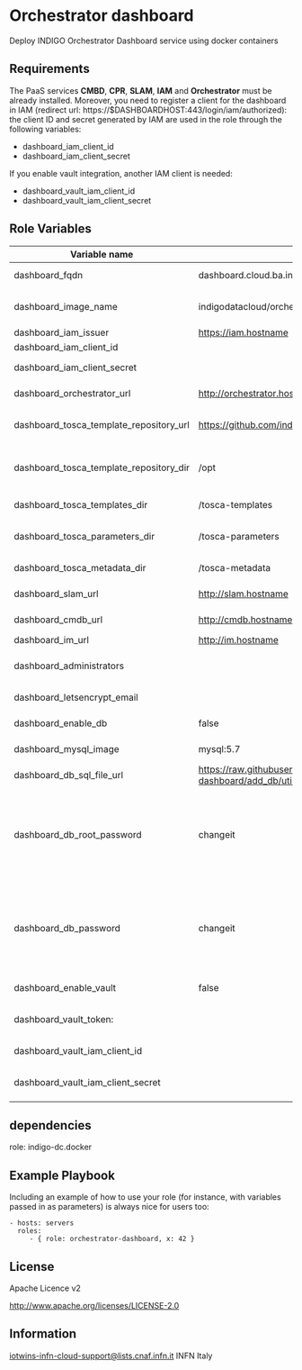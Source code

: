 Orchestrator dashboard
======================

Deploy INDIGO Orchestrator Dashboard service using docker containers

Requirements
------------

The PaaS services **CMBD**, **CPR**, **SLAM**, **IAM** and **Orchestrator** must be already installed.
Moreover, you need to register a client for the dashboard in IAM (redirect url: https://$DASHBOARDHOST:443/login/iam/authorized): the client ID and secret generated by IAM are used in the role through the following variables:
- dashboard_iam_client_id
- dashboard_iam_client_secret

If you enable vault integration, another IAM client is needed:
- dashboard_vault_iam_client_id
- dashboard_vault_iam_client_secret



Role Variables
--------------

| Variable name  | Default Value | Description
| -------------- | ------------- |------------- |
| dashboard_fqdn | dashboard.cloud.ba.infn.it | Host dns name
| dashboard_image_name | indigodatacloud/orchestrator-dashboard | Orchestrator dashboard Docker image
| dashboard_iam_issuer | https://iam.hostname| IAM URL
| dashboard_iam_client_id || IAM client ID
| dashboard_iam_client_secret || IAM client secret
| dashboard_orchestrator_url | http://orchestrator.hostname | Orchestrator base url
| dashboard_tosca_template_repository_url | https://github.com/indigo-dc/tosca-types.git | Tosca templates repository
| dashboard_tosca_template_repository_dir | /opt | path to download tosca templates
| dashboard_tosca_templates_dir | /tosca-templates | tosca templates dir
| dashboard_tosca_parameters_dir | /tosca-parameters | tosca parameters dir
| dashboard_tosca_metadata_dir | /tosca-metadata | tosca metadata dir
| dashboard_slam_url | http://slam.hostname | SLAM base url
| dashboard_cmdb_url | http://cmdb.hostname | CMDB base url
| dashboard_im_url | http://im.hostname | IM base url
| dashboard_administrators || Dashboard administrators list
| dashboard_letsencrypt_email || let's encrypt email
| dashboard_enable_db | false | Enable mysql database
| dashboard_mysql_image | mysql:5.7 | MySQL docker image
| dashboard_db_sql_file_url | https://raw.githubusercontent.com/maricaantonacci/orchestrator-dashboard/add_db/utils/orchestrator_dashboard.sql | Url for sql file
| dashboard_db_root_password | changeit | Dashboard Mysql root password <br> **Please change it otherwise the role will fail**
| dashboard_db_password | changeit | Dashboard Mysql user password <br> **Please change it otherwise the role will fail**|
| dashboard_enable_vault | false | Enable vault integration
| dashboard_vault_token: | | vault token to access to configure
| dashboard_vault_iam_client_id | | IAM client ID for Vault
| dashboard_vault_iam_client_secret | | IAM client Secret for vault

dependencies
------------

role: indigo-dc.docker

Example Playbook
----------------

Including an example of how to use your role (for instance, with variables passed in as parameters) is always nice for users too:

    - hosts: servers
      roles:
         - { role: orchestrator-dashboard, x: 42 } 

License
-------

Apache Licence v2

http://www.apache.org/licenses/LICENSE-2.0


Information
------------------

iotwins-infn-cloud-support@lists.cnaf.infn.it
INFN Italy

